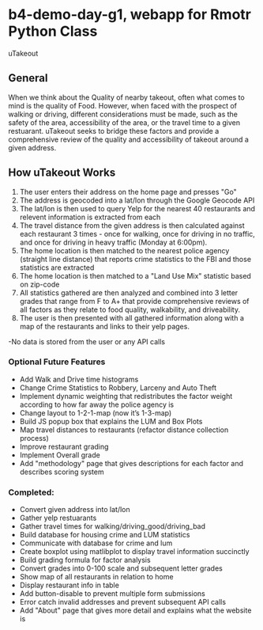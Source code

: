 # b4-demo-day-g1, webapp for Rmotr Python Class
uTakeout  

## General
When we think about the Quality of nearby takeout, often what comes to mind is the quality of Food. However, when faced with the prospect of walking or driving, different considerations must be made, such as the safety of the area, accessibility of the area, or the travel time to a given restuarant. uTakeout seeks to bridge these factors and provide a comprehensive review of the quality and accessibility of takeout around a given address.

## How uTakeout Works
1. The user enters their address on the home page and presses "Go"
2. The address is geocoded into a lat/lon through the Google Geocode API 
3. The lat/lon is then used to query Yelp for the nearest 40 restaurants and relevent information is extracted from each
4. The travel distance from the given address is then calculated against each restaurant 3 times - once for walking, once for driving in no traffic, and once for driving in heavy traffic (Monday at 6:00pm). 
5. The home location is then matched to the nearest police agency (straight line distance) that reports crime statistics to the FBI and those statistics are extracted
6. The home location is then matched to a "Land Use Mix" statistic based on zip-code
7. All statistics gathered are then analyzed and combined into 3 letter grades that range from F to A+ that provide comprehensive reviews of all factors as they relate to food quality, walkability, and driveability.
8. The user is then presented with all gathered information along with a map of the restaurants and links to their yelp pages. 

-No data is stored from the user or any API calls

### Optional Future Features

+ Add Walk and Drive time histograms 
+ Change Crime Statistics to Robbery, Larceny and Auto Theft
+ Implement dynamic weighting that redistributes the factor weight according to how far away the police agency is
+ Change layout to 1-2-1-map (now it’s 1-3-map)
+ Build JS popup box that explains the LUM and Box Plots 
+ Map travel distances to restaurants (refactor distance collection process)
+ Improve restaurant grading
+ Implement Overall grade
+ Add "methodology" page that gives descriptions for each factor and describes scoring system

### Completed:
+ Convert given address into lat/lon
+ Gather yelp restuarants
+ Gather travel times for walking/driving_good/driving_bad
+ Build database for housing crime and LUM statistics
+ Communicate with database for crime and lum
+ Create boxplot using matlibplot to display travel information succinctly 
+ Build grading formula for factor analysis
+ Convert grades into 0-100 scale and subsequent letter grades
+ Show map of all restaurants in relation to home
+ Display restaurant info in table
+ Add button-disable to prevent multiple form submissions
+ Error catch invalid addresses and prevent subsequent API calls
+ Add "About" page that gives more detail and explains what the website is
